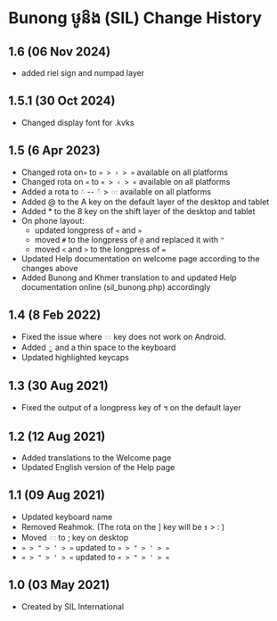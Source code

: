 Bunong ឞូន៝ង (SIL) Change History
=======================
1.6 (06 Nov 2024)
------------------
* added riel sign and numpad layer

1.5.1 (30 Oct 2024)
------------------
* Changed display font for .kvks

1.5 (6 Apr 2023)
-----------------

* Changed rota on`»` to `» > › > »` available on all platforms
* Changed rota on `«` to `« > ‹ > «` available on all platforms
* Added a rota to `់` -- ់ >  ៈ available on all platforms
* Added @ to the A key on the default layer of the desktop and tablet
* Added * to the 8 key on the shift layer of the desktop and tablet
* On phone layout:
	* updated longpress of `«` and `»`
	* moved `#` to the longpress of `@` and replaced it with `"`
	* moved `<` and `>` to the longpress of `=`
* Updated Help documentation on welcome page according to the changes above
* Added Bunong and Khmer translation to and updated Help documentation online (sil_bunong.php) accordingly 


1.4 (8 Feb 2022)
-----------------

* Fixed the issue where ៈ key does not work on Android. 
* Added ួ  and a thin space to the keyboard
* Updated highlighted keycaps

1.3 (30 Aug 2021)
-----------------

* Fixed the output of a longpress key of ។ on the default layer

1.2 (12 Aug 2021)
-----------------

* Added translations to the Welcome page
* Updated English version of the Help page

1.1 (09 Aug 2021)
-----------------

* Updated keyboard name
* Removed Reahmok. (The rota on the ] key will be ៖ > : )
* Moved ៈ to ; key​ on desktop
* `» > " > ' > »` updated to `» > " > ' > »`
* `« > " > ' > «` updated to `« > " > ' > «`

1.0 (03 May 2021)
-----------------

* Created by SIL International
